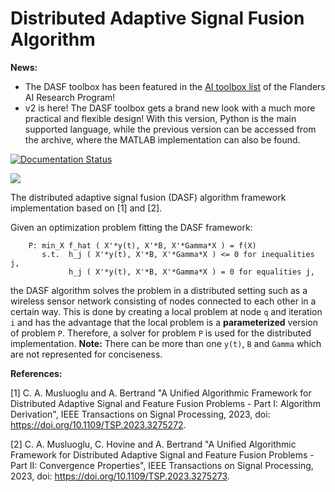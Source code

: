 # Distributed Adaptive Signal Fusion Algorithm

**News:**

- The DASF toolbox has been featured in the [AI toolbox list](https://www.flandersairesearch.be/en/research/list-of-toolboxes/dasf) of the Flanders AI Research Program! 
- v2 is here! The DASF toolbox gets a brand new look with a much more practical and flexible design! With this version, Python is the main supported language, while the previous version can be accessed from the archive, where the MATLAB implementation can also be found.

[![Documentation Status](https://dasf-toolbox.readthedocs.io/en/latest/)](https://dasf-toolbox.readthedocs.io/en/latest/)

![](https://github.com/CemMusluoglu/DASF_toolbox/blob/main/assets/dasf_gif.gif)

 The distributed adaptive signal fusion (DASF) algorithm framework implementation based on [1] and [2].

 Given an optimization problem fitting the DASF framework:

        P: min_X f_hat ( X'*y(t), X'*B, X'*Gamma*X ) = f(X)
           s.t.  h_j ( X'*y(t), X'*B, X'*Gamma*X ) <= 0 for inequalities j,
                 h_j ( X'*y(t), X'*B, X'*Gamma*X ) = 0 for equalities j,

the DASF algorithm solves the problem in a distributed setting such as a wireless sensor network consisting of nodes connected to each other in a certain way. This is done by creating a local problem at node `q` and iteration `i` and has the advantage that the local problem is a **parameterized** version of problem `P`. Therefore, a solver for problem `P` is used for the distributed implementation. **Note:** There can be more than one `y(t)`, `B` and `Gamma` which are not represented for conciseness.



**References:**

[1] C. A. Musluoglu and A. Bertrand "A Unified Algorithmic Framework for Distributed Adaptive Signal and Feature Fusion Problems - Part I: Algorithm Derivation", IEEE Transactions on Signal Processing, 2023, doi: https://doi.org/10.1109/TSP.2023.3275272.

[2] C. A. Musluoglu, C. Hovine and A. Bertrand "A Unified Algorithmic Framework for Distributed Adaptive Signal and Feature Fusion Problems - Part II: Convergence Properties", IEEE Transactions on Signal Processing, 2023, doi: https://doi.org/10.1109/TSP.2023.3275273.